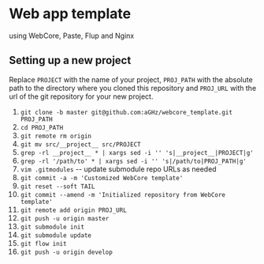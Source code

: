 Web app template
================
using WebCore, Paste, Flup and Nginx
 
Setting up a new project
------------------------

Replace `PROJECT` with the name of your project,
`PROJ_PATH` with the absolute path to the directory where you cloned this repository
and `PROJ_URL` with the url of the git repository for your new project.

1. `git clone -b master git@github.com:aGHz/webcore_template.git PROJ_PATH`
2. `cd PROJ_PATH`
3. `git remote rm origin`
4. `git mv src/__project__ src/PROJECT`
5. `grep -rl __project__ * | xargs sed -i '' 's|__project__|PROJECT|g'`
6. `grep -rl '/path/to' * | xargs sed -i '' 's|/path/to|PROJ_PATH|g'`
7. `vim .gitmodules` -- update submodule repo URLs as needed
8. `git commit -a -m 'Customized WebCore template'`
9. `git reset --soft TAIL`
10. `git commit --amend -m 'Initialized repository from WebCore template'`
11. `git remote add origin PROJ_URL`
12. `git push -u origin master`
13. `git submodule init`
14. `git submodule update`
15. `git flow init`
16. `git push -u origin develop`

